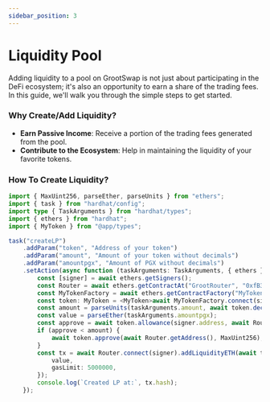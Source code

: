 ```yaml
---
sidebar_position: 3
---
```


# Liquidity Pool

Adding liquidity to a pool on GrootSwap is not just about participating in the DeFi ecosystem; it's also an opportunity to earn a share of the trading fees. In this guide, we'll walk you through the simple steps to get started.

### Why Create/Add Liquidity?

-   **Earn Passive Income**: Receive a portion of the trading fees generated from the pool.
-   **Contribute to the Ecosystem**: Help in maintaining the liquidity of your favorite tokens.

### How To Create Liquidity?

```typescript
import { MaxUint256, parseEther, parseUnits } from "ethers";
import { task } from "hardhat/config";
import type { TaskArguments } from "hardhat/types";
import { ethers } from "hardhat";
import { MyToken } from "@app/types";

task("createLP")
	.addParam("token", "Address of your token")
	.addParam("amount", "Amount of your token without decimals")
	.addParam("amountpgx", "Amount of PGX without decimals")
	.setAction(async function (taskArguments: TaskArguments, { ethers }) {
		const [signer] = await ethers.getSigners();
		const Router = await ethers.getContractAt("GrootRouter", "0xfB335A59FE0A24BDb01B3B7dcA4d9843B696ebcC");
		const MyTokenFactory = await ethers.getContractFactory("MyToken");
		const token: MyToken = <MyToken>await MyTokenFactory.connect(signer).attach(taskArguments.token);
		const amount = parseUnits(taskArguments.amount, await token.decimals());
		const value = parseEther(taskArguments.amountpgx);
		const approve = await token.allowance(signer.address, await Router.getAddress());
		if (approve < amount) {
			await token.approve(await Router.getAddress(), MaxUint256);
		}
		const tx = await Router.connect(signer).addLiquidityETH(await token.getAddress(), amount, 0, 0, signer.address, 8888888888, {
			value,
			gasLimit: 5000000,
		});
		console.log(`Created LP at:`, tx.hash);
	});
```
